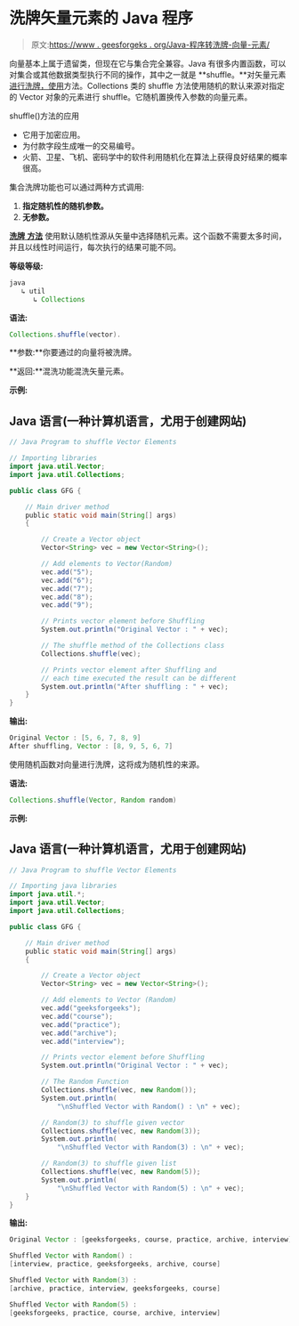 # 洗牌矢量元素的 Java 程序

> 原文:[https://www . geesforgeks . org/Java-程序转洗牌-向量-元素/](https://www.geeksforgeeks.org/java-program-to-shuffle-vector-elements/)

向量基本上属于遗留类，但现在它与集合完全兼容。Java 有很多内置函数，可以对集合或其他数据类型执行不同的操作，其中之一就是 **shuffle。**对矢量元素[进行洗牌，使用](https://www.geeksforgeeks.org/collections-shuffle-java-examples/)方法。Collections 类的 shuffle 方法使用随机的默认来源对指定的 Vector 对象的元素进行 shuffle。它随机置换传入参数的向量元素。

shuffle()方法的应用

*   它用于加密应用。
*   为付款字段生成唯一的交易编号。
*   火箭、卫星、飞机、密码学中的软件利用随机化在算法上获得良好结果的概率很高。

集合洗牌功能也可以通过两种方式调用:

1.  **指定随机性的随机参数。**
2.  **无参数。**

[**洗牌** **方法**](https://www.geeksforgeeks.org/shuffle-or-randomize-a-list-in-java/) 使用默认随机性源从矢量中选择随机元素。这个函数不需要太多时间，并且以线性时间运行，每次执行的结果可能不同。

**等级等级:**

```java
java
   ↳ util 
      ↳ Collections 
```

**语法:**

```java
Collections.shuffle(vector).
```

**参数:**你要通过的向量将被洗牌。

**返回:**混洗功能混洗矢量元素。

**示例:**

## Java 语言(一种计算机语言，尤用于创建网站)

```java
// Java Program to shuffle Vector Elements

// Importing libraries
import java.util.Vector;
import java.util.Collections;

public class GFG {

    // Main driver method
    public static void main(String[] args)
    {

        // Create a Vector object
        Vector<String> vec = new Vector<String>();

        // Add elements to Vector(Random)
        vec.add("5");
        vec.add("6");
        vec.add("7");
        vec.add("8");
        vec.add("9");

        // Prints vector element before Shuffling
        System.out.println("Original Vector : " + vec);

        // The shuffle method of the Collections class
        Collections.shuffle(vec);

        // Prints vector element after Shuffling and
        // each time executed the result can be different
        System.out.println("After shuffling : " + vec);
    }
}
```

**输出:**

```java
Original Vector : [5, 6, 7, 8, 9] 
After shuffling, Vector : [8, 9, 5, 6, 7]
```

使用随机函数对向量进行洗牌，这将成为随机性的来源。

**语法:**

```java
Collections.shuffle(Vector, Random random)
```

**示例:**

## Java 语言(一种计算机语言，尤用于创建网站)

```java
// Java Program to shuffle Vector Elements

// Importing java libraries
import java.util.*;
import java.util.Vector;
import java.util.Collections;

public class GFG {

    // Main driver method
    public static void main(String[] args)
    {

        // Create a Vector object
        Vector<String> vec = new Vector<String>();

        // Add elements to Vector (Random)
        vec.add("geeksforgeeks");
        vec.add("course");
        vec.add("practice");
        vec.add("archive");
        vec.add("interview");

        // Prints vector element before Shuffling
        System.out.println("Original Vector : " + vec);

        // The Random Function
        Collections.shuffle(vec, new Random());
        System.out.println(
            "\nShuffled Vector with Random() : \n" + vec);

        // Random(3) to shuffle given vector
        Collections.shuffle(vec, new Random(3));
        System.out.println(
            "\nShuffled Vector with Random(3) : \n" + vec);

        // Random(3) to shuffle given list
        Collections.shuffle(vec, new Random(5));
        System.out.println(
            "\nShuffled Vector with Random(5) : \n" + vec);
    }
}
```

**输出:**

```java
Original Vector : [geeksforgeeks, course, practice, archive, interview]

Shuffled Vector with Random() : 
[interview, practice, geeksforgeeks, archive, course]

Shuffled Vector with Random(3) : 
[archive, practice, interview, geeksforgeeks, course]

Shuffled Vector with Random(5) : 
[geeksforgeeks, practice, course, archive, interview]
```